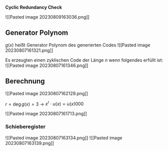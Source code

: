 **Cyclic Redundancy Check**

![[Pasted image 20230809163036.png]]
## Generator Polynom
$g(x)$ heißt Generator Polynom des generierten Codes
![[Pasted image 20230807161321.png]]

Es erzeugten einen zyklischen Code der Länge $n$ wenn folgendes erfüllt ist:
![[Pasted image 20230807161346.png]]


## Berechnung
![[Pasted image 20230807162129.png]]

$r = \deg g(x) = 3$ -> $x^r \cdot u(x) = u(x) 000$

![[Pasted image 20230807161713.png]]

### Schieberegister

![[Pasted image 20230807163134.png]]
![[Pasted image 20230807163139.png]]